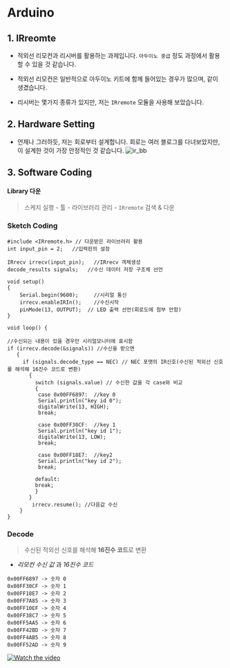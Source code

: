 # Arduino
##  1. IRreomte
- 적외선 리모컨과 리시버를 활용하는 과제입니다. `아두이노 중급` 정도 과정에서 활용할 수 있을 것 같습니다. 
- 적외선 리모컨은 일반적으로 아두이노 키트에 함께 들어있는 경우가 많으며,  같이 생겼습니다. 

- 리시버는 몇가지 종류가 있지만, 저는 `IRremote` 모듈을 사용해 보았습니다. 

## 2. Hardware Setting
- 언제나 그러하듯, 저는 회로부터 설계합니다. 회로는 여러 블로그를 다녀보았지만, 이 설계한 것이 가장 안정적인 것 같습니다. 
![ir_bb](./img/ir_bb.jpg=100x20)



## 3. Software Coding
#### Library 다운
> 스케치 실행 - 툴 - 라이브러리 관리 - `IRremote` 검색 & 다운

### Sketch Coding
```
#include <IRremote.h> // 다운받은 라이브러리 활용
int input_pin = 2;   //입력핀의 설정

IRrecv irrecv(input_pin);   //IRrecv 객체생성
decode_results signals;   //수신 데이터 저장 구조체 선언
 
void setup()
{
    Serial.begin(9600);     //시리얼 통신
    irrecv.enableIRIn();    //수신시작
    pinMode(13, OUTPUT);  // LED 출력 선언(회로도에 첨부 안함)
}
 
void loop() {
  
//수신되는 내용이 있을 경우만 시리얼모니터에 표시함  
if (irrecv.decode(&signals)) //수신을 받으면
   {   
     if (signals.decode_type == NEC) // NEC 포맷의 IR신호(수신된 적외선 신호를 해석해 16진수 코드로 변환)
       {   
         switch (signals.value) // 수신한 값을 각 case와 비교
         {
          case 0x00FF6897:  //key 0
          Serial.println("key id 0");
          digitalWrite(13, HIGH);
          break;
          
          case 0x00FF30CF:  //key 1
          Serial.println("key id 1");
          digitalWrite(13, LOW);
          break;

          case 0x00FF18E7:  //key2
          Serial.println("key id 2");
          break;
          
         default:
         break;
         }
       }
        irrecv.resume(); //다음값 수신
    }
}
```
### Decode
> 수신된 적외선 신호를 해석해 **16진수 코드**로 변환
- *리모컨 수신 값* 과 *16진수 코드* 
``` 
0x00FF6897 -> 숫자 0
0x00FF30CF -> 숫자 1
0x00FF18E7 -> 숫자 2
0x00FF7A85 -> 숫자 3
0x00FF10EF -> 숫자 4
0x00FF38C7 -> 숫자 5
0x00FF5AA5 -> 숫자 6 
0x00FF42BD -> 숫자 7 
0x00FF4AB5 -> 숫자 8
0x00FF52AD -> 숫자 9
```

[![Watch the video](https://img.youtube.com/vi/qxe3xkCqmlQ/maxresdefault.jpg)](https://youtu.be/qxe3xkCqmlQ)
